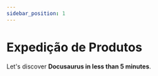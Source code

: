 ```yaml
---
sidebar_position: 1
---
```


# Expedição de Produtos

Let's discover **Docusaurus in less than 5 minutes**.

